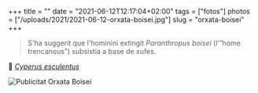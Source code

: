 +++
title = ""
date = "2021-06-12T12:17:04+02:00"
tags = ["fotos"]
photos = ["/uploads/2021/2021-06-12-orxata-boisei.jpg"]
slug = "orxata-boisei"
+++

> S'ha suggerit que l'hominini extingit *Paranthropus boisei* (l’“home trencanous”) subsistia a base de xufes.

📎 [*Cyperus esculentus*](https://en.wikipedia.org/wiki/Cyperus_esculentus)

<img alt="Publicitat Orxata Boisei" src="/uploads/2021/2021-06-12-orxata-boisei.jpg">
